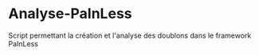 # Analyse-PaInLess
Script permettant la création et l'analyse des doublons dans le framework PaInLess
